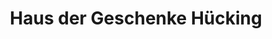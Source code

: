---
title: "Haus der Geschenke Hücking"
url: /altena/haus-der-geschenke-huecking/
shop: Andenken
---